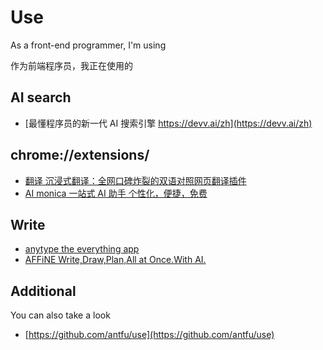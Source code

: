 # Use

As a front-end programmer, I'm using

作为前端程序员，我正在使用的

## AI search

- [最懂程序员的新一代 AI 搜索引擎 https://devv.ai/zh](https://devv.ai/zh)

## chrome://extensions/

- [翻译 沉浸式翻译：全网口碑炸裂的双语对照网页翻译插件](https://immersivetranslate.com/)
- [AI monica 一站式 AI 助手 个性化，便捷，免费](https://monica.im/zh_CN?index=1&from=extension_nav)

## Write

- [anytype the everything app](https://anytype.io/)
- [AFFiNE Write,Draw,Plan,All at Once.With AI.](https://affine.pro/)

## Additional
You can also take a look

- [https://github.com/antfu/use](https://github.com/antfu/use)
